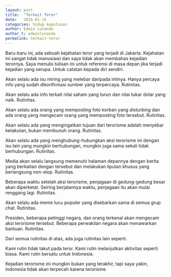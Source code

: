 ```yaml
---
layout: post
title:  "Terkait Teror"
date:   2016-01-15
categories: hidup keputusan
author: Edwin Lunando
author_t: edwinlunando
permalink: terkait-teror
---
```


Baru-baru ini, ada sebuah kejahatan teror yang terjadi di Jakarta. Kejahatan ini sangat tidak manusiawi dan saya tidak akan membahas kejadian terornya. Saya menulis tulisan ini untuk referensi di masa depan jika terjadi kejadian yang serupa. Untuk catatan kepada diri sendiri.

Akan selalu ada isu miring yang melebar daripada intinya. Hanya percaya info yang sudah dikonfirmasi sumber yang terpercaya. Rutinitas.

Akan selalu ada info terkait nilai saham yang turun dan nilai tukar dolar yang naik. Rutinitas.

Akan selalu ada orang yang memposting foto korban yang *disturbing* dan ada orang yang mengecam orang yang memposting foto tersebut. Rutinitas.

Akan selalu ada yang mengingatkan tujuan dari terorisme adalah menyebar ketakutan, bukan membunuh orang. Rutinitas.

Akan selalu ada yang menghubung-hubungkan aksi terorisme ini dengan isu lain yang mungkin berhubungan, mungkin juga sama sekali tidak berhubungan. Rutinitas.

Media akan selalu langsung memenuhi halaman depannya dengan berita yang berkaitan dengan tersebut dan melakukan liputan khusus yang berlangsung non-stop. Rutinitas.

Beberapa waktu setelah aksi terorisme, penjagaan di gedung-gedung besar akan diperketat. Seiring berjalannya waktu, penjagaan itu akan mulai renggang lagi. Rutinitas.

Akan selalu ada meme lucu populer yang disebarkan sama di semua grup chat. Rutinitas.

Presiden, beberapa petinggi negara, dan orang terkenal akan mengecam aksi terorisme tersebut. Beberapa perwakilan negara akan menawarkan bantuan. Rutinitas.

Dari semua rutinitas di atas, ada juga rutinitas lain seperti.

Kami rutin tidak takut pada teror. Kami rutin melanjutkan aktivitas seperti biasa. Kami rutin bersatu untuk Indonesia.

Kejadian terorisme ini mungkin bukan yang terakhir, tapi saya yakin, Indonesia tidak akan terpecah karena terorisme.
